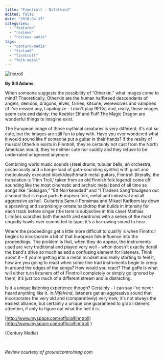 ```yaml
---
title: "Finntroll - Nifelvind"
edited: false
date: "2010-04-13"
categories:
  - "featured"
  - "reviews"
  - "reviews-audio"
tags:
  - "century-media"
  - "finland"
  - "finntroll"
  - "folk-metal"
---
```


[![fintroll](http://www.hellbound.ca/wp-content/uploads/2010/04/fintroll.jpg "fintroll")](http://www.hellbound.ca/wp-content/uploads/2010/04/fintroll.jpg)

**By Bill Adams**

When someone suggests the possibility of “Otherkin,” what images come to mind? Theoretically, Otherkin are the human halfbreed descendants of angels, demons, dragons, elves, fairies, kitsune, werewolves and vampires (if I've missed any, I apologize – I don't play RPGs) and, really, those images seem cute and dainty; the Keebler Elf and Puff The Magic Dragon are wonderful things to imagine exist.

The European image of those mythical creatures is very different; it's not so cute, but the images are still fun to play with. Have you ever wondered what it would sound like if someone put a guitar in their hands? If the reality of musical Otherkin exists in Finntroll, they're certainly not cast from the North American mould; they're neither cute nor cuddly and they refuse to be underrated or ignored anymore.

Combining world music sounds (steel drums, tubular bells, an orchestra, occasionally and a barge-load of goth-sounding synths) with giant and meticulously executed black/death/math metal guitars, Finntroll (literally, the translation is 'Finn Troll,' taken from an old Finnish folk legend) come off sounding like the most cinematic and archaic metal band of all time as songs like “Solsagan,” “Ett Norrkensdad” and “I Trädens Säng”bludgeon out a sound that is equal parts European folk, metal and industrial and all aggressive as hell. Guitarists Samuli Ponsimaa and Mikael Karlbom lay down a sprawling and surprisingly ornate backdrop that builds in intensity for each track before singer (the term is subjective in this case) Mathias Lillmåns scorches both the earth and eardrums with a series of the most ungodly howls ever committed to tape; it's a harrowing sound to hear.

Where the proceedings get a little more difficult to qualify is when Finntroll begins to incorporate a bit of that European folk influence into the proceedings. The problem is that, when they do appear, the instruments used are very traditional and played very well – when doesn't exactly derail the band's drive so much as add a confusing element for listeners. Think about it – if you're getting into a metal mindset and really starting to feel it, how are you going to react when some fine trad instruments begin to creep in around the edges of the songs? How would you react? That gaffe is what will either turn listeners off of Finntroll completely or simply go ignored by them; it's just too much of a different stream and is distracting.

Is it a unique listening experience though? Certainly – I can say I've never heard anything like it. In _Nifelvind_, listeners get an aggressive sound that incorporates the very old and (comparatively) very new; it's not always the easiest alliance, but certainly a unique one guaranteed to grab listeners' attention, if only to figure out what the hell it is.

[http://www.myspace.com/officialfinntroll](http://www.myspace.com/officialfinntroll )

(Century Media)

 

_Review courtesy of groundcontrolmag.com_
